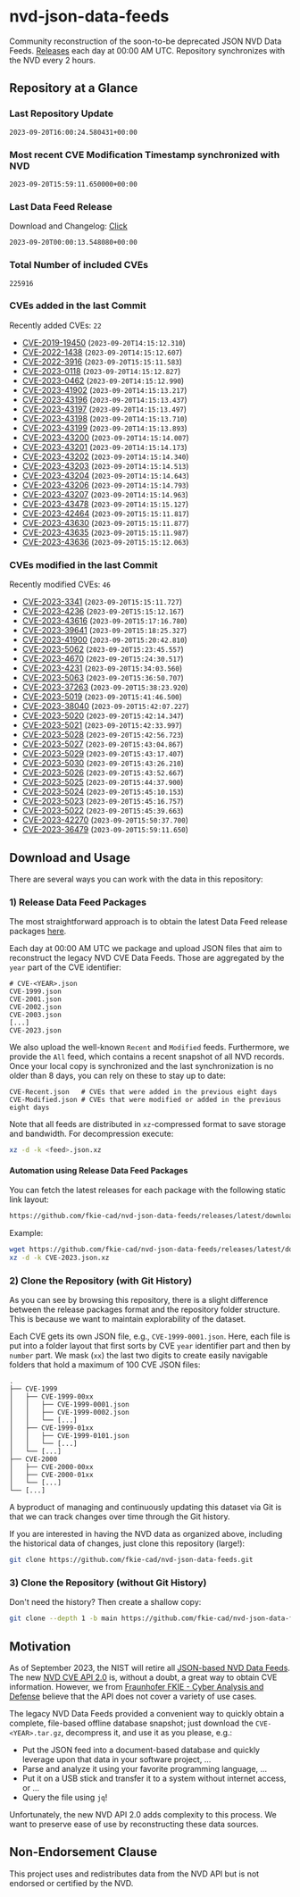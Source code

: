 # nvd-json-data-feeds

Community reconstruction of the soon-to-be deprecated JSON NVD Data Feeds. 
[Releases](https://github.com/fkie-cad/nvd-json-data-feeds/releases/latest) each day at 00:00 AM UTC.
Repository synchronizes with the NVD every 2 hours.

## Repository at a Glance

### Last Repository Update

```plain
2023-09-20T16:00:24.580431+00:00
```

### Most recent CVE Modification Timestamp synchronized with NVD

```plain
2023-09-20T15:59:11.650000+00:00
```

### Last Data Feed Release

Download and Changelog: [Click](https://github.com/fkie-cad/nvd-json-data-feeds/releases/latest)

```plain
2023-09-20T00:00:13.548080+00:00
```

### Total Number of included CVEs

```plain
225916
```

### CVEs added in the last Commit

Recently added CVEs: `22`

* [CVE-2019-19450](CVE-2019/CVE-2019-194xx/CVE-2019-19450.json) (`2023-09-20T14:15:12.310`)
* [CVE-2022-1438](CVE-2022/CVE-2022-14xx/CVE-2022-1438.json) (`2023-09-20T14:15:12.607`)
* [CVE-2022-3916](CVE-2022/CVE-2022-39xx/CVE-2022-3916.json) (`2023-09-20T15:15:11.583`)
* [CVE-2023-0118](CVE-2023/CVE-2023-01xx/CVE-2023-0118.json) (`2023-09-20T14:15:12.827`)
* [CVE-2023-0462](CVE-2023/CVE-2023-04xx/CVE-2023-0462.json) (`2023-09-20T14:15:12.990`)
* [CVE-2023-41902](CVE-2023/CVE-2023-419xx/CVE-2023-41902.json) (`2023-09-20T14:15:13.217`)
* [CVE-2023-43196](CVE-2023/CVE-2023-431xx/CVE-2023-43196.json) (`2023-09-20T14:15:13.437`)
* [CVE-2023-43197](CVE-2023/CVE-2023-431xx/CVE-2023-43197.json) (`2023-09-20T14:15:13.497`)
* [CVE-2023-43198](CVE-2023/CVE-2023-431xx/CVE-2023-43198.json) (`2023-09-20T14:15:13.710`)
* [CVE-2023-43199](CVE-2023/CVE-2023-431xx/CVE-2023-43199.json) (`2023-09-20T14:15:13.893`)
* [CVE-2023-43200](CVE-2023/CVE-2023-432xx/CVE-2023-43200.json) (`2023-09-20T14:15:14.007`)
* [CVE-2023-43201](CVE-2023/CVE-2023-432xx/CVE-2023-43201.json) (`2023-09-20T14:15:14.173`)
* [CVE-2023-43202](CVE-2023/CVE-2023-432xx/CVE-2023-43202.json) (`2023-09-20T14:15:14.340`)
* [CVE-2023-43203](CVE-2023/CVE-2023-432xx/CVE-2023-43203.json) (`2023-09-20T14:15:14.513`)
* [CVE-2023-43204](CVE-2023/CVE-2023-432xx/CVE-2023-43204.json) (`2023-09-20T14:15:14.643`)
* [CVE-2023-43206](CVE-2023/CVE-2023-432xx/CVE-2023-43206.json) (`2023-09-20T14:15:14.793`)
* [CVE-2023-43207](CVE-2023/CVE-2023-432xx/CVE-2023-43207.json) (`2023-09-20T14:15:14.963`)
* [CVE-2023-43478](CVE-2023/CVE-2023-434xx/CVE-2023-43478.json) (`2023-09-20T14:15:15.127`)
* [CVE-2023-42464](CVE-2023/CVE-2023-424xx/CVE-2023-42464.json) (`2023-09-20T15:15:11.817`)
* [CVE-2023-43630](CVE-2023/CVE-2023-436xx/CVE-2023-43630.json) (`2023-09-20T15:15:11.877`)
* [CVE-2023-43635](CVE-2023/CVE-2023-436xx/CVE-2023-43635.json) (`2023-09-20T15:15:11.987`)
* [CVE-2023-43636](CVE-2023/CVE-2023-436xx/CVE-2023-43636.json) (`2023-09-20T15:15:12.063`)


### CVEs modified in the last Commit

Recently modified CVEs: `46`

* [CVE-2023-3341](CVE-2023/CVE-2023-33xx/CVE-2023-3341.json) (`2023-09-20T15:15:11.727`)
* [CVE-2023-4236](CVE-2023/CVE-2023-42xx/CVE-2023-4236.json) (`2023-09-20T15:15:12.167`)
* [CVE-2023-43616](CVE-2023/CVE-2023-436xx/CVE-2023-43616.json) (`2023-09-20T15:17:16.780`)
* [CVE-2023-39641](CVE-2023/CVE-2023-396xx/CVE-2023-39641.json) (`2023-09-20T15:18:25.327`)
* [CVE-2023-41900](CVE-2023/CVE-2023-419xx/CVE-2023-41900.json) (`2023-09-20T15:20:42.810`)
* [CVE-2023-5062](CVE-2023/CVE-2023-50xx/CVE-2023-5062.json) (`2023-09-20T15:23:45.557`)
* [CVE-2023-4670](CVE-2023/CVE-2023-46xx/CVE-2023-4670.json) (`2023-09-20T15:24:30.517`)
* [CVE-2023-4231](CVE-2023/CVE-2023-42xx/CVE-2023-4231.json) (`2023-09-20T15:34:03.560`)
* [CVE-2023-5063](CVE-2023/CVE-2023-50xx/CVE-2023-5063.json) (`2023-09-20T15:36:50.707`)
* [CVE-2023-37263](CVE-2023/CVE-2023-372xx/CVE-2023-37263.json) (`2023-09-20T15:38:23.920`)
* [CVE-2023-5019](CVE-2023/CVE-2023-50xx/CVE-2023-5019.json) (`2023-09-20T15:41:46.500`)
* [CVE-2023-38040](CVE-2023/CVE-2023-380xx/CVE-2023-38040.json) (`2023-09-20T15:42:07.227`)
* [CVE-2023-5020](CVE-2023/CVE-2023-50xx/CVE-2023-5020.json) (`2023-09-20T15:42:14.347`)
* [CVE-2023-5021](CVE-2023/CVE-2023-50xx/CVE-2023-5021.json) (`2023-09-20T15:42:33.997`)
* [CVE-2023-5028](CVE-2023/CVE-2023-50xx/CVE-2023-5028.json) (`2023-09-20T15:42:56.723`)
* [CVE-2023-5027](CVE-2023/CVE-2023-50xx/CVE-2023-5027.json) (`2023-09-20T15:43:04.867`)
* [CVE-2023-5029](CVE-2023/CVE-2023-50xx/CVE-2023-5029.json) (`2023-09-20T15:43:17.407`)
* [CVE-2023-5030](CVE-2023/CVE-2023-50xx/CVE-2023-5030.json) (`2023-09-20T15:43:26.210`)
* [CVE-2023-5026](CVE-2023/CVE-2023-50xx/CVE-2023-5026.json) (`2023-09-20T15:43:52.667`)
* [CVE-2023-5025](CVE-2023/CVE-2023-50xx/CVE-2023-5025.json) (`2023-09-20T15:44:37.900`)
* [CVE-2023-5024](CVE-2023/CVE-2023-50xx/CVE-2023-5024.json) (`2023-09-20T15:45:10.153`)
* [CVE-2023-5023](CVE-2023/CVE-2023-50xx/CVE-2023-5023.json) (`2023-09-20T15:45:16.757`)
* [CVE-2023-5022](CVE-2023/CVE-2023-50xx/CVE-2023-5022.json) (`2023-09-20T15:45:39.663`)
* [CVE-2023-42270](CVE-2023/CVE-2023-422xx/CVE-2023-42270.json) (`2023-09-20T15:50:37.700`)
* [CVE-2023-36479](CVE-2023/CVE-2023-364xx/CVE-2023-36479.json) (`2023-09-20T15:59:11.650`)


## Download and Usage

There are several ways you can work with the data in this repository:

### 1) Release Data Feed Packages

The most straightforward approach is to obtain the latest Data Feed release packages [here](https://github.com/fkie-cad/nvd-json-data-feeds/releases/latest).

Each day at 00:00 AM UTC we package and upload JSON files that aim to reconstruct the legacy NVD CVE Data Feeds.
Those are aggregated by the `year` part of the CVE identifier:

```
# CVE-<YEAR>.json
CVE-1999.json
CVE-2001.json
CVE-2002.json
CVE-2003.json
[...]
CVE-2023.json
```

We also upload the well-known `Recent` and `Modified` feeds.
Furthermore, we provide the `All` feed, which contains a recent snapshot of all NVD records.
Once your local copy is synchronized and the last synchronization is no older than 8 days, you can rely on these to stay up to date:

```plain
CVE-Recent.json   # CVEs that were added in the previous eight days
CVE-Modified.json # CVEs that were modified or added in the previous eight days
```

Note that all feeds are distributed in `xz`-compressed format to save storage and bandwidth.
For decompression execute:

```sh
xz -d -k <feed>.json.xz
```


#### Automation using Release Data Feed Packages

You can fetch the latest releases for each package with the following static link layout:

```sh
https://github.com/fkie-cad/nvd-json-data-feeds/releases/latest/download/CVE-<YEAR>.json.xz
```

Example:

```sh
wget https://github.com/fkie-cad/nvd-json-data-feeds/releases/latest/download/CVE-2023.json.xz
xz -d -k CVE-2023.json.xz
```

### 2) Clone the Repository (with Git History)

As you can see by browsing this repository, there is a slight difference between the release packages format and the repository folder structure.
This is because we want to maintain explorability of the dataset.

Each CVE gets its own JSON file, e.g., `CVE-1999-0001.json`.
Here, each file is put into a folder layout that first sorts by CVE `year` identifier part and then by `number` part.
We mask (`xx`) the last two digits to create easily navigable folders that hold a maximum of 100 CVE JSON files:

```plain
.
├── CVE-1999
│   ├── CVE-1999-00xx
│   │   ├── CVE-1999-0001.json
│   │   ├── CVE-1999-0002.json
│   │   └── [...]
│   ├── CVE-1999-01xx
│   │   ├── CVE-1999-0101.json
│   │   └── [...]
│   └── [...]
├── CVE-2000
│   ├── CVE-2000-00xx
│   ├── CVE-2000-01xx
│   └── [...]
└── [...]
```

A byproduct of managing and continuously updating this dataset via Git is that we can track changes over time through the Git history.

If you are interested in having the NVD data as organized above, including the historical data of changes, just clone this repository (large!):

```sh
git clone https://github.com/fkie-cad/nvd-json-data-feeds.git
```

### 3) Clone the Repository (without Git History)

Don't need the history? Then create a shallow copy:

```sh
git clone --depth 1 -b main https://github.com/fkie-cad/nvd-json-data-feeds.git
```

## Motivation

As of September 2023, the NIST will retire all [JSON-based NVD Data Feeds](https://nvd.nist.gov/vuln/data-feeds#divRetirementBanner-1).
The new [NVD CVE API 2.0](https://nvd.nist.gov/developers/vulnerabilities) is, without a doubt, a great way to obtain CVE information.
However, we from [Fraunhofer FKIE - Cyber Analysis and Defense](https://www.fkie.fraunhofer.de/en/departments/cad.html) believe that the API does not cover a variety of use cases.

The legacy NVD Data Feeds provided a convenient way to quickly obtain a complete, file-based offline database snapshot; just download the `CVE-<YEAR>.tar.gz`, decompress it, and use it as you please, e.g.:

* Put the JSON feed into a document-based database and quickly leverage upon that data in your software project, ...
* Parse and analyze it using your favorite programming language, ...
* Put it on a USB stick and transfer it to a system without internet access, or ...
* Query the file using `jq`!

Unfortunately, the new NVD API 2.0 adds complexity to this process.
We want to preserve ease of use by reconstructing these data sources.

## Non-Endorsement Clause

This project uses and redistributes data from the NVD API but is not endorsed or certified by the NVD.